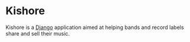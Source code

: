 Kishore
=======

Kishore is a [Django](http://www.djangoproject.com) application aimed at helping bands and record labels share and sell their music.